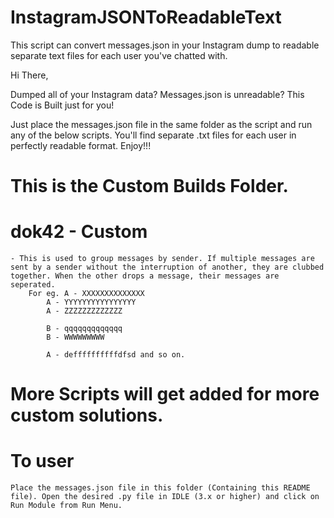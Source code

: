 # InstagramJSONToReadableText
This script can convert messages.json in your Instagram dump to readable separate text files for each user you've chatted with.

Hi There,

  Dumped all of your Instagram data? Messages.json is unreadable? This Code is Built just for you!
  
  Just place the messages.json file in the same folder as the script and run any of the below scripts. You'll find separate .txt files for each user in perfectly readable format.
                  Enjoy!!!

# This is the Custom Builds Folder.

# dok42 - Custom 
	- This is used to group messages by sender. If multiple messages are sent by a sender without the interruption of another, they are clubbed together. When the other drops a message, their messages are seperated.
		For eg. A - XXXXXXXXXXXXXX
			A - YYYYYYYYYYYYYYYY
			A - ZZZZZZZZZZZZZ
			
			B - qqqqqqqqqqqqq
			B - WWWWWWWWW

			A - deffffffffffdfsd and so on.

# More Scripts will get added for more custom solutions.

# To user
	Place the messages.json file in this folder (Containing this README file). Open the desired .py file in IDLE (3.x or higher) and click on Run Module from Run Menu.
